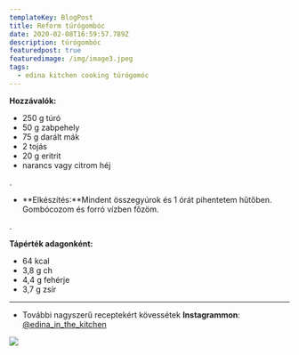 ```yaml
---
templateKey: BlogPost
title: Reform túrógombóc
date: 2020-02-08T16:59:57.789Z
description: túrógombóc
featuredpost: true
featuredimage: /img/image3.jpeg
tags:
  - edina kitchen cooking túrógomóc
---
```

**Hozzávalók:**

*    250 g túró
*    50 g zabpehely
*    75 g darált mák
*    2 tojás
*    20 g eritrit
*    narancs vagy citrom héj

.

* **Elkészítés:**Mindent összegyúrok és 1 órát pihentetem hűtőben. Gombócozom és forró vízben főzöm.

.

**Tápérték adagonként:** 

* 64 kcal  
* 3,8 g ch 
*  4,4 g fehérje
*   3,7 g zsír

- - -

* További nagyszerű receptekért kövessétek **Instagrammon**: [@edina_in_the_kitchen](https://www.instagram.com/edina_in_the_kitchen/)

![](/img/image0-1-.jpeg)

